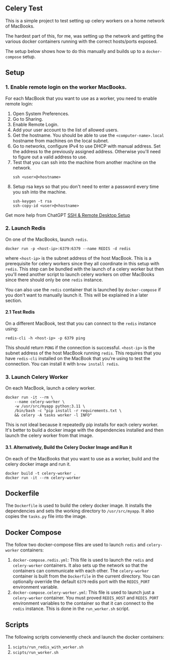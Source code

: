## Celery Test
This is a simple project to test setting up celery workers on a home network of MacBooks.

The hardest part of this, for me, was setting up the network and getting the various docker containers running
with the correct hosts/ports exposed.

The setup below shows how to do this manually and builds up to a `docker-compose` setup.

## Setup
### 1. Enable remote login on the worker MacBooks.
For each MacBook that you want to use as a worker, you need to enable remote login:
1. Open System Preferences.
2. Go to Sharing.
3. Enable Remote Login.
4. Add your user account to the list of allowed users.
5. Get the hostname. You should be able to use the `<computer-name>.local` hostname from machines on the local subnet.
6. Go to networks, configure IPv4 to use DHCP with manual address. Set the address to the previously assigned address. Otherwise you'll need to figure out a valid address to use.
7. Test that you can ssh into the machine from another machine on the network.
    ```shell
    ssh <user>@<hostname>
    ```
8. Setup rsa keys so that you don't need to enter a password every time you ssh into the machine.
    ```shell
    ssh-keygen -t rsa
    ssh-copy-id <user>@<hostname>
    ```

Get more help from ChatGPT [SSH & Remote Desktop Setup](https://chat.openai.com/share/9c078d24-3e47-474a-9296-ed6e7e587e13)

### 2. Launch Redis
On one of the MacBooks, launch `redis`.
```shell
docker run -p <host-ip>:6379:6379 --name REDIS -d redis
```
where `<host-ip>` is the subnet address of the host MacBook. This is a prerequisite for celery workers since they all coordinate in this setup with `redis`. This step can be bundled with the launch of a celery worker but then you'll need another script to launch celery workers on other MacBooks since there should only be one `redis` instance.

You can also use the `redis` container that is launched by `docker-compose` if you don't want 
to manually launch it. This will be explained in a later section.

#### 2.1 Test Redis
On a different MacBook, test that you can connect to the `redis` instance using:
```shell
redis-cli -h <host-ip> -p 6379 ping
```
This should return `PONG` if the connection is successful. `<host-ip>` is the subnet address of the host MacBook running `redis`. This requires that you have `redis-cli` installed on the MacBook that you're using to test the connection. You can install it with `brew install redis`.

### 3. Launch Celery Worker
On each MacBook, launch a celery worker.
```shell
docker run -it --rm \
    --name celery-worker \
    -w /usr/src/myapp python:3.11 \
    /bin/bash -c "pip install -r requirements.txt \
    && celery -A tasks worker -l INFO"
```
This is not ideal because it repeatedly pip installs for each celery worker. It's better to build a docker image with the dependencies installed and then launch the celery worker from that image.

#### 3.1. Alternatively, Build the Celery Docker Image and Run it
On each of the MacBooks that you want to use as a worker, build and the celery docker image and run it.
```shell
docker build -t celery-worker .
docker run -it --rm celery-worker
```

## Dockerfile
The `Dockerfile` is used to build the celery docker image. It installs the dependencies and sets the working directory to `/usr/src/myapp`. It also copies the `tasks.py` file into the image.

## Docker Compose
The follow two docker-compose files are used to launch `redis` and `celery-worker` containers:
1. `docker-compose.redis.yml`: This file is used to launch the `redis` and `celery-worker` containers. It also sets up the network so that the containers can communicate with each other. The `celery-worker` container is built from the `Dockerfile` in the current directory. You can optionally override the default `6379` redis port with the `REDIS_PORT` environment variable.
2. `docker-compose.celery-worker.yml`: This file is used to launch just a `celery-worker` container. You must proved `REDIS_HOST` and `REDIS_PORT` environment variables to the container so that it can connect to the `redis` instance. This is done in the `run_worker.sh` script.

## Scripts
The following scripts convienently check and launch the docker containers:
1. `scipts/run_redis_with_worker.sh`
1. `scipts/run_worker.sh`
